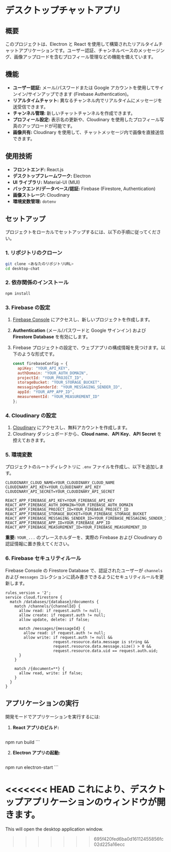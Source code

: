 # デスクトップチャットアプリ

## 概要

このプロジェクトは、Electron と React を使用して構築されたリアルタイムチャットアプリケーションです。ユーザー認証、チャンネルベースのメッセージング、画像アップロードを含むプロフィール管理などの機能を備えています。

## 機能

-   **ユーザー認証:** メール/パスワードまたは Google アカウントを使用してサインイン/サインアップできます (Firebase Authentication)。
-   **リアルタイムチャット:** 異なるチャンネル内でリアルタイムにメッセージを送受信できます。
-   **チャンネル管理:** 新しいチャットチャンネルを作成できます。
-   **プロフィール設定:** 表示名の更新や、Cloudinary を使用したプロフィール写真のアップロードが可能です。
-   **画像共有:** Cloudinary を使用して、チャットメッセージ内で画像を直接送信できます。

## 使用技術

-   **フロントエンド:** React.js
-   **デスクトップフレームワーク:** Electron
-   **UI ライブラリ:** Material-UI (MUI)
-   **バックエンド/データベース/認証:** Firebase (Firestore, Authentication)
-   **画像ストレージ:** Cloudinary
-   **環境変数管理:** `dotenv`

## セットアップ

プロジェクトをローカルでセットアップするには、以下の手順に従ってください。

### 1. リポジトリのクローン

```bash
git clone <あなたのリポジトリURL>
cd desktop-chat
```

### 2. 依存関係のインストール

```bash
npm install
```

### 3. Firebase の設定

1.  [Firebase Console](https://console.firebase.google.com/) にアクセスし、新しいプロジェクトを作成します。
2.  **Authentication** (メール/パスワードと Google サインイン) および **Firestore Database** を有効にします。
3.  Firebase プロジェクトの設定で、ウェブアプリの構成情報を見つけます。以下のような形式です。

    ```javascript
    const firebaseConfig = {
      apiKey: "YOUR_API_KEY",
      authDomain: "YOUR_AUTH_DOMAIN",
      projectId: "YOUR_PROJECT_ID",
      storageBucket: "YOUR_STORAGE_BUCKET",
      messagingSenderId: "YOUR_MESSAGING_SENDER_ID",
      appId: "YOUR_APP_APP_ID",
      measurementId: "YOUR_MEASUREMENT_ID"
    };
    ```

### 4. Cloudinary の設定

1.  [Cloudinary](https://cloudinary.com/) にアクセスし、無料アカウントを作成します。
2.  Cloudinary ダッシュボードから、**Cloud name**、**API Key**、**API Secret** を控えておきます。

### 5. 環境変数

プロジェクトのルートディレクトリに `.env` ファイルを作成し、以下を追加します。

```
CLOUDINARY_CLOUD_NAME=YOUR_CLOUDINARY_CLOUD_NAME
CLOUDINARY_API_KEY=YOUR_CLOUDINARY_API_KEY
CLOUDINARY_API_SECRET=YOUR_CLOUDINARY_API_SECRET

REACT_APP_FIREBASE_API_KEY=YOUR_FIREBASE_API_KEY
REACT_APP_FIREBASE_AUTH_DOMAIN=YOUR_FIREBASE_AUTH_DOMAIN
REACT_APP_FIREBASE_PROJECT_ID=YOUR_FIREBASE_PROJECT_ID
REACT_APP_FIREBASE_STORAGE_BUCKET=YOUR_FIREBASE_STORAGE_BUCKET
REACT_APP_FIREBASE_MESSAGING_SENDER_ID=YOUR_FIREBASE_MESSAGING_SENDER_ID
REACT_APP_FIREBASE_APP_ID=YOUR_FIREBASE_APP_ID
REACT_APP_FIREBASE_MEASUREMENT_ID=YOUR_FIREBASE_MEASUREMENT_ID
```

**重要:** `YOUR_...` のプレースホルダーを、実際の Firebase および Cloudinary の認証情報に置き換えてください。

### 6. Firebase セキュリティルール

Firebase Console の Firestore Database で、認証されたユーザーが `channels` および `messages` コレクションに読み書きできるようにセキュリティルールを更新します。

```firestore
rules_version = '2';
service cloud.firestore {
  match /databases/{database}/documents {
    match /channels/{channelId} {
      allow read: if request.auth != null;
      allow create: if request.auth != null;
      allow update, delete: if false;

      match /messages/{messageId} {
        allow read: if request.auth != null;
        allow write: if request.auth != null &&
                     request.resource.data.message is string &&
                     request.resource.data.message.size() > 0 &&
                     request.resource.data.uid == request.auth.uid;
      }
    }

    match /{document=**} {
      allow read, write: if false;
    }
  }
}
```

## アプリケーションの実行

開発モードでアプリケーションを実行するには:

1.  **React アプリのビルド:**

    ```bash
npm run build
    ```

2.  **Electron アプリの起動:**

    ```bash
npm run electron-start
    ```

<<<<<<< HEAD
これにより、デスクトップアプリケーションのウィンドウが開きます。
=======
This will open the desktop application window.
>>>>>>> 695f420fed6ba0d16112455856fc02d225a16ecc
